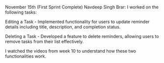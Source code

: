November 15th (First Sprint Complete)
Navdeep Singh Brar:
I worked on the following tasks:

Editing a Task - Implemented functionality for users to update reminder details including title, description, and completion status.

Deleting a Task - Developed a feature to delete reminders, allowing users to remove tasks from their list effectively.

I watched the videos from week 10 to understand how these two functionalities work.
